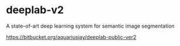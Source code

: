 # deeplab-v2
A state-of-art deep learning system for semantic image segmentation

https://bitbucket.org/aquariusjay/deeplab-public-ver2
